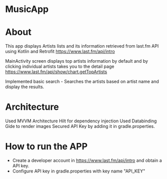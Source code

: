 # MusicApp
# About

This app displays Artists lists and its information retrieved from last.fm API using Kotlin and Retrofit
https://www.last.fm/api/intro

MainActivity screen displays top artists information by default and by clicking individual artists takes you to the detail page
https://www.last.fm/api/show/chart.getTopArtists

Implemented basic search  - Searches the artists based on artist name and display the results.

# Architecture

Used MVVM Architecture
Hilt for dependency injection
Used Databinding
Gide to render images
Secured API Key by adding it in gradle.properties.


# How to run the APP

- Create a developer account in https://www.last.fm/api/intro and obtain a API key.
- Configure API key in gradle.properties with key name "API_KEY"

